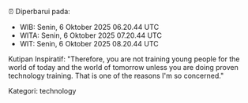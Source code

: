 ⏰ Diperbarui pada:
- WIB: Senin, 6 Oktober 2025 06.20.44 UTC
- WITA: Senin, 6 Oktober 2025 07.20.44 UTC
- WIT: Senin, 6 Oktober 2025 08.20.44 UTC

Kutipan Inspiratif:
"Therefore, you are not training young people for the world of today and the world of tomorrow unless you are doing proven technology training. That is one of the reasons I'm so concerned."


Kategori: technology

